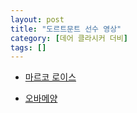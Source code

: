 ```yaml
---
layout: post
title: "도르트문트 선수 영상"
category: [데어 클라시커 더비]
tags: []
---
```


* [마르코 로이스](https://www.youtube.com/watch?v=rlYrndbblKk)

* [오바메양](https://www.youtube.com/watch?v=fdPWKR2yysY)


